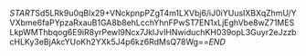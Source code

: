 $START$Sd5LRk9u0qBlx29+VNckpnpPZgT4m1LXVbj6/iJ0iYUusIXBXqZhmU/YVXbme6faPYpzaRxauB1GA8b8ehLcchYhnFPwST7EN1xLjEghVbe8wZ71MESLkpWMThbqog6E9iR8yrPewI9Ncx7JklJvIHNwiduchKH039opL3Guyr2eJzzbcHLKy3eBjAkcYUoKh2YXk5J4p6kz6RdMsQ78Wg==$END$